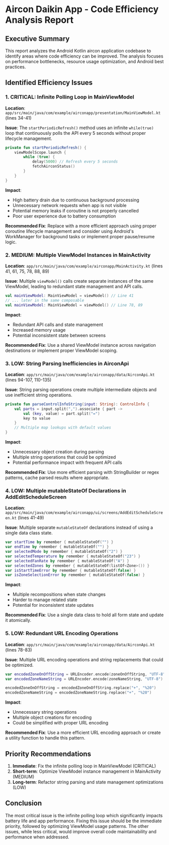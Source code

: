 # Aircon Daikin App - Code Efficiency Analysis Report

## Executive Summary

This report analyzes the Android Kotlin aircon application codebase to identify areas where code efficiency can be improved. The analysis focuses on performance bottlenecks, resource usage optimization, and Android best practices.

## Identified Efficiency Issues

### 1. **CRITICAL: Infinite Polling Loop in MainViewModel**

**Location**: `app/src/main/java/com/example/airconapp/presentation/MainViewModel.kt` (lines 34-41)

**Issue**: The `startPeriodicRefresh()` method uses an infinite `while(true)` loop that continuously polls the API every 5 seconds without proper lifecycle management.

```kotlin
private fun startPeriodicRefresh() {
    viewModelScope.launch {
        while (true) {
            delay(5000) // Refresh every 5 seconds
            fetchAirconStatus()
        }
    }
}
```

**Impact**: 
- High battery drain due to continuous background processing
- Unnecessary network requests when app is not visible
- Potential memory leaks if coroutine is not properly cancelled
- Poor user experience due to battery consumption

**Recommended Fix**: Replace with a more efficient approach using proper coroutine lifecycle management and consider using Android's WorkManager for background tasks or implement proper pause/resume logic.

### 2. **MEDIUM: Multiple ViewModel Instances in MainActivity**

**Location**: `app/src/main/java/com/example/airconapp/MainActivity.kt` (lines 41, 61, 75, 78, 88, 89)

**Issue**: Multiple `viewModel()` calls create separate instances of the same ViewModel, leading to redundant state management and API calls.

```kotlin
val mainViewModel: MainViewModel = viewModel() // Line 41
// ... later in the same composable
val mainViewModel: MainViewModel = viewModel() // Line 78, 89
```

**Impact**:
- Redundant API calls and state management
- Increased memory usage
- Potential inconsistent state between screens

**Recommended Fix**: Use a shared ViewModel instance across navigation destinations or implement proper ViewModel scoping.

### 3. **LOW: String Parsing Inefficiencies in AirconApi**

**Location**: `app/src/main/java/com/example/airconapp/data/AirconApi.kt` (lines 94-107, 110-135)

**Issue**: String parsing operations create multiple intermediate objects and use inefficient string operations.

```kotlin
private fun parseControlInfoString(input: String): ControlInfo {
    val parts = input.split(",").associate { part ->
        val (key, value) = part.split("=")
        key to value
    }
    // Multiple map lookups with default values
}
```

**Impact**:
- Unnecessary object creation during parsing
- Multiple string operations that could be optimized
- Potential performance impact with frequent API calls

**Recommended Fix**: Use more efficient parsing with StringBuilder or regex patterns, cache parsed results where appropriate.

### 4. **LOW: Multiple mutableStateOf Declarations in AddEditScheduleScreen**

**Location**: `app/src/main/java/com/example/airconapp/ui/screens/AddEditScheduleScreen.kt` (lines 41-49)

**Issue**: Multiple separate `mutableStateOf` declarations instead of using a single data class state.

```kotlin
var startTime by remember { mutableStateOf("") }
var endTime by remember { mutableStateOf("") }
var selectedMode by remember { mutableStateOf("2") }
var selectedTemperature by remember { mutableStateOf("23") }
var selectedFanRate by remember { mutableStateOf("A") }
var selectedZones by remember { mutableStateOf(listOf<Zone>()) }
var isStartTimeError by remember { mutableStateOf(false) }
var isZoneSelectionError by remember { mutableStateOf(false) }
```

**Impact**:
- Multiple recompositions when state changes
- Harder to manage related state
- Potential for inconsistent state updates

**Recommended Fix**: Use a single data class to hold all form state and update it atomically.

### 5. **LOW: Redundant URL Encoding Operations**

**Location**: `app/src/main/java/com/example/airconapp/data/AirconApi.kt` (lines 78-83)

**Issue**: Multiple URL encoding operations and string replacements that could be optimized.

```kotlin
var encodedZoneOnOffString = URLEncoder.encode(zoneOnOffString, "UTF-8")
var encodedZoneNameString = URLEncoder.encode(zoneNameString, "UTF-8")

encodedZoneOnOffString = encodedZoneOnOffString.replace("+", "%20")
encodedZoneNameString = encodedZoneNameString.replace("+", "%20")
```

**Impact**:
- Unnecessary string operations
- Multiple object creations for encoding
- Could be simplified with proper URL encoding

**Recommended Fix**: Use a more efficient URL encoding approach or create a utility function to handle this pattern.

## Priority Recommendations

1. **Immediate**: Fix the infinite polling loop in MainViewModel (CRITICAL)
2. **Short-term**: Optimize ViewModel instance management in MainActivity (MEDIUM)
3. **Long-term**: Refactor string parsing and state management optimizations (LOW)

## Conclusion

The most critical issue is the infinite polling loop which significantly impacts battery life and app performance. Fixing this issue should be the immediate priority, followed by optimizing ViewModel usage patterns. The other issues, while less critical, would improve overall code maintainability and performance when addressed.
